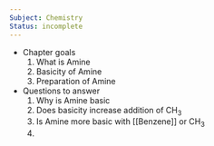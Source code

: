 ```yaml
---
Subject: Chemistry
Status: incomplete
---
```

- Chapter goals
	1. What is Amine
	2. Basicity of Amine
	3. Preparation of Amine
- Questions to answer
	1. Why is Amine basic
	2. Does basicity increase addition of CH<sub>3</sub>
	3. Is Amine more basic with [[Benzene]] or CH<sub>3</sub>
	4. 